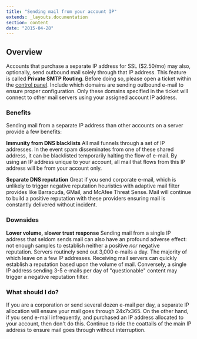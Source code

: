 ```yaml
---
title: "Sending mail from your account IP"
extends: _layouts.documentation
section: content
date: "2015-04-28"
---
```


## Overview

Accounts that purchase a separate IP address for SSL ($2.50/mo) may also, optionally, send outbound mail solely through that IP address. This feature is called **Private SMTP Routing**. Before doing so, please open a ticket within the [control panel](/docs/control-panel/logging-into-the-control-panel/). Include which domains are sending outbound e-mail to ensure proper configuration. Only these domains specified in the ticket will connect to other mail servers using your assigned account IP address.

### Benefits

Sending mail from a separate IP address than other accounts on a server provide a few benefits:

**Immunity from DNS blacklists** All mail funnels through a set of IP addresses. In the event spam disseminates from one of these shared address, it can be blacklisted temporarily halting the flow of e-mail. By using an IP address unique to your account, all mail that flows from this IP address will be from your account only.

**Separate DNS reputation** Great if you send corporate e-mail, which is unlikely to trigger negative reputation heuristics with adaptive mail filter provides like Barracuda, GMail, and McAfee Threat Sense. Mail will continue to build a positive reputation with these providers ensuring mail is constantly delivered without incident.

### Downsides

**Lower volume, slower trust response** Sending mail from a single IP address that seldom sends mail can also have an profound adverse effect: not enough samples to establish neither a positive _nor_ negative reputation. Servers routinely send out 3,000 e-mails a day. The majority of which leave on a few IP addresses. Receiving mail servers can quickly establish a reputation based upon the volume of mail. Conversely, a single IP address sending 3-5 e-mails per day of "questionable" content may trigger a negative reputation filter.

### What should I do?

If you are a corporation or send several dozen e-mail per day, a separate IP allocation will ensure your mail goes through 24x7x365. On the other hand, if you send e-mail infrequently, and purchased an IP address allocated to your account, then don't do this. Continue to ride the coattails of the main IP address to ensure mail goes through without interruption.
